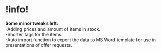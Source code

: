 
<h1>!info!</h1>

<b>Some minor tweaks left:</b><br>
-Adding prices and amount of items in stock.<br>
-Shorter tags for the items.<br>
-Auto import function to export the data to MS Word template for use in presentations of offer requests.



